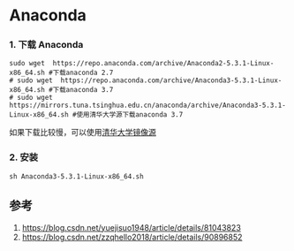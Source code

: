 # Anaconda 

### 1. 下载 Anaconda 

```shell
sudo wget  https://repo.anaconda.com/archive/Anaconda2-5.3.1-Linux-x86_64.sh #下载anaconda 2.7
# sudo wget  https://repo.anaconda.com/archive/Anaconda3-5.3.1-Linux-x86_64.sh #下载anaconda 3.7
# sudo wget https://mirrors.tuna.tsinghua.edu.cn/anaconda/archive/Anaconda3-5.3.1-Linux-x86_64.sh #使用清华大学源下载anaconda 3.7
```

如果下载比较慢，可以使用[清华大学镜像源](https://mirrors.tuna.tsinghua.edu.cn/anaconda/archive/)

### 2. 安装 

```shell
sh Anaconda3-5.3.1-Linux-x86_64.sh
```

## 参考
1. https://blog.csdn.net/yuejisuo1948/article/details/81043823
2. https://blog.csdn.net/zzqhello2018/article/details/90896852